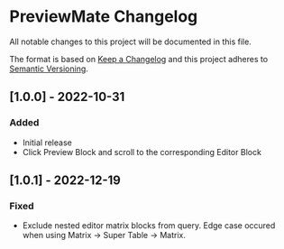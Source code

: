 # PreviewMate Changelog

All notable changes to this project will be documented in this file.

The format is based on [Keep a Changelog](http://keepachangelog.com/) and this project adheres to [Semantic Versioning](http://semver.org/).

## [1.0.0] - 2022-10-31
### Added
- Initial release
- Click Preview Block and scroll to the corresponding Editor Block

## [1.0.1] - 2022-12-19
### Fixed
- Exclude nested editor matrix blocks from query. Edge case occured when using Matrix -> Super Table -> Matrix.